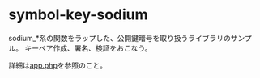 # symbol-key-sodium
 
sodium_\*系の関数をラップした、公開鍵暗号を取り扱うライブラリのサンプル。
キーペア作成、署名、検証をおこなう。  

詳細は[app.php](app.php)を参照のこと。
